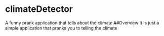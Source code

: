 # climateDetector
A funny prank application that tells about the climate
##Overview
It is just a simple application that pranks you to telling the climate
